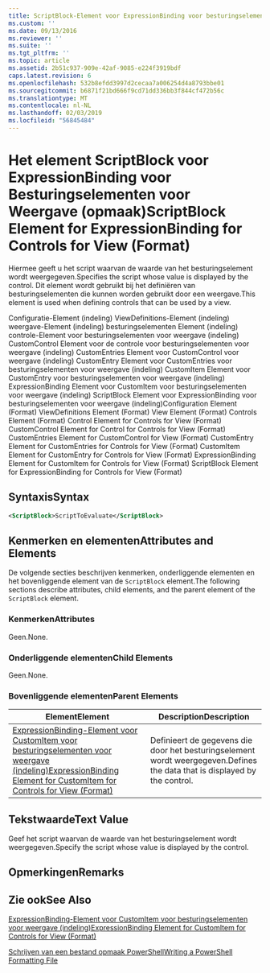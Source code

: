 ```yaml
---
title: ScriptBlock-Element voor ExpressionBinding voor besturingselementen voor weergave (indeling) | Microsoft Docs
ms.custom: ''
ms.date: 09/13/2016
ms.reviewer: ''
ms.suite: ''
ms.tgt_pltfrm: ''
ms.topic: article
ms.assetid: 2b51c937-909e-42af-9085-e224f3919bdf
caps.latest.revision: 6
ms.openlocfilehash: 532b8efdd3997d2cecaa7a006254d4a8793bbe01
ms.sourcegitcommit: b6871f21bd666f9cd71dd336bb3f844cf472b56c
ms.translationtype: MT
ms.contentlocale: nl-NL
ms.lasthandoff: 02/03/2019
ms.locfileid: "56845484"
---
```

# <a name="scriptblock-element-for-expressionbinding-for-controls-for-view-format"></a><span data-ttu-id="ebc65-102">Het element ScriptBlock voor ExpressionBinding voor Besturingselementen voor Weergave (opmaak)</span><span class="sxs-lookup"><span data-stu-id="ebc65-102">ScriptBlock Element for ExpressionBinding for Controls for View (Format)</span></span>

<span data-ttu-id="ebc65-103">Hiermee geeft u het script waarvan de waarde van het besturingselement wordt weergegeven.</span><span class="sxs-lookup"><span data-stu-id="ebc65-103">Specifies the script whose value is displayed by the control.</span></span> <span data-ttu-id="ebc65-104">Dit element wordt gebruikt bij het definiëren van besturingselementen die kunnen worden gebruikt door een weergave.</span><span class="sxs-lookup"><span data-stu-id="ebc65-104">This element is used when defining controls that can be used by a view.</span></span>

<span data-ttu-id="ebc65-105">Configuratie-Element (indeling) ViewDefinitions-Element (indeling) weergave-Element (indeling) besturingselementen Element (indeling) controle-Element voor besturingselementen voor weergave (indeling) CustomControl Element voor de controle voor besturingselementen voor weergave (indeling) CustomEntries Element voor CustomControl voor weergave (indeling) CustomEntry Element voor CustomEntries voor besturingselementen voor weergave (indeling) CustomItem Element voor CustomEntry voor besturingselementen voor weergave (indeling) ExpressionBinding Element voor CustomItem voor besturingselementen voor weergave (indeling) ScriptBlock Element voor ExpressionBinding voor besturingselementen voor weergave (indeling)</span><span class="sxs-lookup"><span data-stu-id="ebc65-105">Configuration Element (Format) ViewDefinitions Element (Format) View Element (Format) Controls Element (Format) Control Element for Controls for View (Format) CustomControl Element for Control for Controls for View (Format) CustomEntries Element for CustomControl for View (Format) CustomEntry Element for CustomEntries for Controls for View (Format) CustomItem Element for CustomEntry for Controls for View (Format) ExpressionBinding Element for CustomItem for Controls for View (Format) ScriptBlock Element for ExpressionBinding for Controls for View (Format)</span></span>

## <a name="syntax"></a><span data-ttu-id="ebc65-106">Syntaxis</span><span class="sxs-lookup"><span data-stu-id="ebc65-106">Syntax</span></span>

```xml
<ScriptBlock>ScriptToEvaluate</ScriptBlock>
```

## <a name="attributes-and-elements"></a><span data-ttu-id="ebc65-107">Kenmerken en elementen</span><span class="sxs-lookup"><span data-stu-id="ebc65-107">Attributes and Elements</span></span>

<span data-ttu-id="ebc65-108">De volgende secties beschrijven kenmerken, onderliggende elementen en het bovenliggende element van de `ScriptBlock` element.</span><span class="sxs-lookup"><span data-stu-id="ebc65-108">The following sections describe attributes, child elements, and the parent element of the `ScriptBlock` element.</span></span>

### <a name="attributes"></a><span data-ttu-id="ebc65-109">Kenmerken</span><span class="sxs-lookup"><span data-stu-id="ebc65-109">Attributes</span></span>

<span data-ttu-id="ebc65-110">Geen.</span><span class="sxs-lookup"><span data-stu-id="ebc65-110">None.</span></span>

### <a name="child-elements"></a><span data-ttu-id="ebc65-111">Onderliggende elementen</span><span class="sxs-lookup"><span data-stu-id="ebc65-111">Child Elements</span></span>

<span data-ttu-id="ebc65-112">Geen.</span><span class="sxs-lookup"><span data-stu-id="ebc65-112">None.</span></span>

### <a name="parent-elements"></a><span data-ttu-id="ebc65-113">Bovenliggende elementen</span><span class="sxs-lookup"><span data-stu-id="ebc65-113">Parent Elements</span></span>

|<span data-ttu-id="ebc65-114">Element</span><span class="sxs-lookup"><span data-stu-id="ebc65-114">Element</span></span>|<span data-ttu-id="ebc65-115">Description</span><span class="sxs-lookup"><span data-stu-id="ebc65-115">Description</span></span>|
|-------------|-----------------|
|[<span data-ttu-id="ebc65-116">ExpressionBinding-Element voor CustomItem voor besturingselementen voor weergave (indeling)</span><span class="sxs-lookup"><span data-stu-id="ebc65-116">ExpressionBinding Element for CustomItem for Controls for View (Format)</span></span>](./expressionbinding-element-for-customitem-for-controls-for-view-format.md)|<span data-ttu-id="ebc65-117">Definieert de gegevens die door het besturingselement wordt weergegeven.</span><span class="sxs-lookup"><span data-stu-id="ebc65-117">Defines the data that is displayed by the control.</span></span>|

## <a name="text-value"></a><span data-ttu-id="ebc65-118">Tekstwaarde</span><span class="sxs-lookup"><span data-stu-id="ebc65-118">Text Value</span></span>

<span data-ttu-id="ebc65-119">Geef het script waarvan de waarde van het besturingselement wordt weergegeven.</span><span class="sxs-lookup"><span data-stu-id="ebc65-119">Specify the script whose value is displayed by the control.</span></span>

## <a name="remarks"></a><span data-ttu-id="ebc65-120">Opmerkingen</span><span class="sxs-lookup"><span data-stu-id="ebc65-120">Remarks</span></span>

## <a name="see-also"></a><span data-ttu-id="ebc65-121">Zie ook</span><span class="sxs-lookup"><span data-stu-id="ebc65-121">See Also</span></span>

[<span data-ttu-id="ebc65-122">ExpressionBinding-Element voor CustomItem voor besturingselementen voor weergave (indeling)</span><span class="sxs-lookup"><span data-stu-id="ebc65-122">ExpressionBinding Element for CustomItem for Controls for View (Format)</span></span>](./expressionbinding-element-for-customitem-for-controls-for-view-format.md)

[<span data-ttu-id="ebc65-123">Schrijven van een bestand opmaak PowerShell</span><span class="sxs-lookup"><span data-stu-id="ebc65-123">Writing a PowerShell Formatting File</span></span>](./writing-a-powershell-formatting-file.md)
